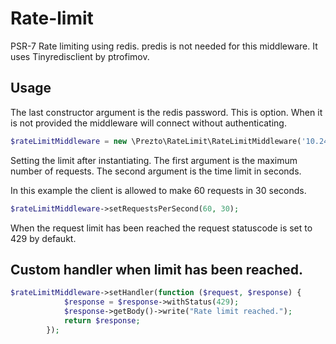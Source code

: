 # Rate-limit
PSR-7 Rate limiting using redis. predis is not needed for this middleware. It uses Tinyredisclient by ptrofimov.

## Usage 
The last constructor argument is the redis password. This is option. When it is not provided the middleware will connect without authenticating.
```php
$rateLimitMiddleware = new \Prezto\RateLimit\RateLimitMiddleware('10.241.25.226', '6379', 'aslkjkrnflawekrmgfslerm')
```
Setting the limit after instantiating. The first argument is the maximum number of requests. The second argument is the time limit in seconds.

In this example the client is allowed to make 60 requests in 30 seconds.
```php
$rateLimitMiddleware->setRequestsPerSecond(60, 30);
```

When the request limit has been reached the request statuscode is set to 429 by defaukt.

## Custom handler when limit has been reached.

```php
$rateLimitMiddleware->setHandler(function ($request, $response) {
            $response = $response->withStatus(429);
            $response->getBody()->write("Rate limit reached.");
            return $response;
        });
```
